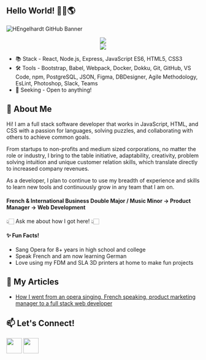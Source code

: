 ## Hello World! 👋🏻🌎
![HEngelhardt GitHub Banner](https://user-images.githubusercontent.com/90408240/204367535-a5d4aef8-44c8-4eda-9c51-60b1a58d1685.png)
<div align="center">
  <div>
    <img src="https://github-readme-stats.vercel.app/api?username=hannahnengel&hide=stars,contribs&show_icons=true&theme=cobalt"></img>
  </div>
  <div>
    <img src="https://github-readme-stats.vercel.app/api/top-langs/?username=hannahnengel&theme=cobalt&layout=compact"></img>
  </div>
</div>


- 📚 Stack - React, Node.js, Express, JavaScript ES6, HTML5, CSS3
- 🛠 Tools - Bootstrap, Babel, Webpack, Docker, Dokku, Git, GitHub, VS Code, npm, PostgreSQL, JSON, Figma, DBDesigner, Agile Methodology, EsLint, Photoshop, Slack, Teams
- 🔎 Seeking - Open to anything! 



## 💬 About Me
Hi! I am a full stack software developer that works in JavaScript, HTML, and CSS with a passion for languages, solving puzzles, and collaborating with others to achieve common goals. 

From startups to non-profits and medium sized corporations, no matter the role or industry, I bring to the table initiative, adaptability, creativity, problem solving intuition and unique customer relation skills, which translate directly to increased company revenues.

As a developer, I plan to continue to use my breadth of experience and skills to learn new tools and continuously grow in any team that I am on. 

#### French & International Business Double Major / Music Minor → Product Manager → Web Development 
👆🏻 Ask me about how I got here! 👆🏻


#### ✨ Fun Facts!
- Sang Opera for 8+ years in high school and college 
- Speak French and am now learning German 
- Love using my FDM and SLA 3D printers at home to make fun projects

## 📄 My Articles
- [How I went from an opera singing, French speaking, product marketing manager to a full stack web developer](https://www.linkedin.com/pulse/how-i-went-from-opera-singing-french-speaking-product-engelhardt/)

## 📫 Let's Connect!
[<img src="https://user-images.githubusercontent.com/90408240/204418120-5ba6a30c-dd0a-464c-8d60-427bb725377a.svg" width="40" height="40">](https://www.linkedin.com/in/hannahnengel/) [<img src="https://user-images.githubusercontent.com/90408240/204418407-a70b49e4-62ee-4d0c-a50e-c12550e1966a.svg" width="40" height="40">](https://github.com/hannahnengel)
